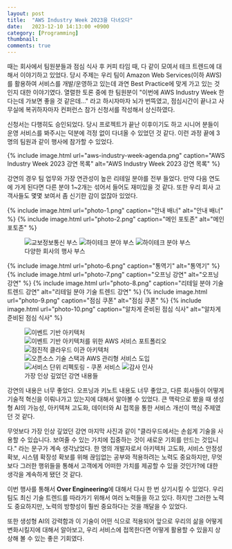 ```yaml
---
layout: post
title:  "AWS Industry Week 2023을 다녀오다"
date:   2023-12-10 14:13:00 +0900
category: [Programming]
thumbnail: 
comments: true
---
```

<span class="caps-en">때</span>는 회사에서 팀원분들과 점심 식사 후 커피 타임 때, 다 같이 모여서 테크 트렌드에 대해서 이야기하고 있었다. 당시 주제는 우리 팀이 Amazon Web Services(이하 AWS)를 활용하여 서비스를 개발/운영하고 있는데 과연 Best Practice에 맞게 가고 있는 것인지 대한 이야기였다. 열렬한 토론 중에 한 팀원분이 "이번에 AWS Industry Week 한다는데 가보면 좋을 것 같은데..." 라고 하시자마자 뇌가 번뜩였고, 점심시간이 끝나고 사무실에 복귀하자마자 컨퍼런스 참가 신청서를 작성해서 상신하였다.

신청서는 다행히도 승인되었다. 당시 프로젝트가 끝난 이후이기도 하고 시니어 분들이 운영 서비스를 봐주시는 덕분에 걱정 없이 다녀올 수 있었던 것 같다. 이런 과정 끝에 3명의 팀원과 같이 행사에 참가할 수 있었다.

{% include image.html url="aws-industry-week-agenda.png" caption="AWS Industry Week 2023 강연 목록" alt="AWS Industry Week 2023 강연 목록" %}

강연의 경우 팀 업무와 가장 연관성이 높은 리테일 분야를 전부 들었다. 만약 다음 연도에 가게 된다면 다른 분야 1~2개는 섞어서 들어도 재미있을 것 같다. 또한 우리 회사 고객사들도 몇몇 보여서 좀 신기한 감이 없잖아 있었다.

{% include image.html url="photo-1.png" caption="안내 배너" alt="안내 배너" %}
{% include image.html url="photo-2.png" caption="메인 포토존" alt="메인 포토존" %}

<figure class="article-image" markdown="0">
	<img src="{{ include.url | prepend: base_url }}/photo-3.png" alt="교보정보통신 부스">
	<img src="{{ include.url | prepend: base_url }}/photo-4.png" alt="하이테크 분야 부스">
	<img src="{{ include.url | prepend: base_url }}/photo-5.png" alt="하이테크 분야 부스">
	<figcaption>다양한 회사의 행사 부스</figcaption>
</figure>

{% include image.html url="photo-6.png" caption="통역기" alt="통역기" %}
{% include image.html url="photo-7.png" caption="오프닝 강연" alt="오프닝 강연" %}
{% include image.html url="photo-8.png" caption="리테일 분야 기술 트렌드 강연" alt="리테일 분야 기술 트렌드 강연" %}
{% include image.html url="photo-9.png" caption="점심 쿠폰" alt="점심 쿠폰" %}
{% include image.html url="photo-10.png" caption="알차게 준비된 점심 식사" alt="알차게 준비된 점심 식사" %}

<figure class="article-image" markdown="0">
	<img src="{{ include.url | prepend: base_url }}/photo-11.png" alt="이벤트 기반 아키텍처">
	<img src="{{ include.url | prepend: base_url }}/photo-12.png" alt="이벤트 기반 아키텍처를 위한 AWS 서비스 포트폴리오">
	<img src="{{ include.url | prepend: base_url }}/photo-13.png" alt="점진적 클라우드 이관 아키텍처">
	<img src="{{ include.url | prepend: base_url }}/photo-14.png" alt="오픈소스 기술 스택과 AWS 관리형 서비스 도입">
	<img src="{{ include.url | prepend: base_url }}/photo-15.png" alt="서비스 단위 리펙토링 - 쿠폰 서비스">
	<img src="{{ include.url | prepend: base_url }}/photo-16.png" alt="감사 인사">
	<figcaption>가장 인상 깊었던 강연 내용들</figcaption>
</figure>

강연의 내용은 너무 좋았다. 오프닝과 키노트 내용도 너무 좋았고, 다른 회사들이 어떻게 기술적 혁신을 이뤄나가고 있는지에 대해서 알아볼 수 있었다. 큰 맥락으로 봤을 때 생성형 AI의 가능성, 아키텍쳐 고도화, 데이터와 AI 접목을 통한 서비스 개선이 핵심 주제였던 것 같다.

무엇보다 가장 인상 깊었던 강연 마지막 사진과 같이 "클라우드에서는 손쉽게 기술을 사용할 수 있습니다. 보여줄 수 있는 가치에 집중하는 것이 새로운 기회를 만드는 것입니다." 라는 문구가 계속 생각났었다. 한 명의 개발자로서 아키텍처 고도화, 서비스 안정성 확보, 시스템 확장성 확보를 위해 끊임없는 공부와 적용하려는 노력도 중요하지만, 무엇보다 그러한 행위들을 통해서 고객에게 어떠한 가치를 제공할 수 있을 것인가?에 대한 생각을 계속하게 됐던 것 같다.

이번 행사를 통해서 **Over Engineering**에 대해서 다시 한 번 상기시킬 수 있었다. 우리 팀도 최신 기술 트렌드를 따라가기 위해서 여러 노력들을 하고 있다. 하지만 그러한 노력도 중요하지만, 노력의 방향성이 훨씬 중요하다는 것을 깨달을 수 있었다.

또한 생성형 AI의 강력함과 이 기술이 어떤 식으로 적용되어 앞으로 우리의 삶을 어떻게 변화시킬지에 대해서 알아보고, 우리 서비스에 접목한다면 어떻게 활용할 수 있을지 상상해 볼 수 있는 좋은 기회였다.